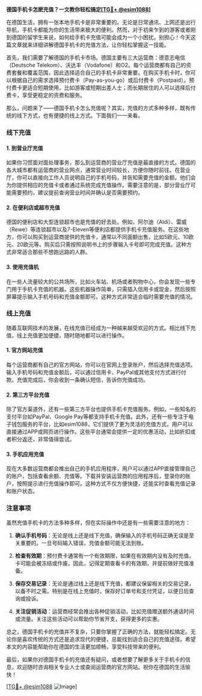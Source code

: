 **德国手机卡怎麽充值？一文教你轻松搞定[[TG💪+ @esim1088](https://t.me/s/esim1088)]**

在德国生活，拥有一张本地手机卡是非常重要的。无论是日常通讯、上网还是出行导航，手机卡都能为你的生活带来极大的便利。然而，对于初来乍到的游客或者刚到德国的留学生来说，如何给手机卡充值可能会成为一个小困扰。别担心！今天这篇文章就来详细讲解德国手机卡的充值方法，让你轻松掌握这一技能。

首先，我们需要了解德国的手机卡市场。德国主要有三大运营商：德意志电信（Deutsche Telekom）、沃达丰（Vodafone）和O2。每个运营商都有自己的资费套餐和覆盖范围，因此选择适合自己的手机卡非常重要。在购买手机卡时，你可以根据自己的需求选择预付费卡（Pay-as-you-go）或后付费卡（Postpaid）。预付费卡更适合短期使用，比如游客或短期出差人士；而长期居住的人可以选择后付费卡，享受更稳定的资费和服务。

那么，问题来了——德国手机卡怎么充值呢？其实，充值的方式多种多样，既有传统的线下方式，也有便捷的线上方式。下面我们一一来看。

### 线下充值

#### 1. 到营业厅充值
如果你习惯面对面处理事务，那么到运营商的营业厅充值是最直接的方式。德国的各大城市都有运营商的营业网点，通常营业时间较长，方便你随时前往。在营业厅，你可以直接向工作人员说明自己的手机号码，并告知需要充值的金额。他们会为你提供相应的充值卡或者通过系统完成充值操作。需要注意的是，部分营业厅可能需要预约，建议提前查询营业时间并确认是否需要预约。

#### 2. 在便利店或超市充值
德国的便利店和大型连锁超市也是充值的好去处。例如，阿尔迪（Aldi）、雷威（Rewe）等连锁超市以及7-Eleven等便利店都提供手机卡充值服务。在这些地方，你可以购买到运营商提供的充值卡，通常以不同面额出售，比如5欧元、10欧元、20欧元等。购买后只需按照说明书上的步骤输入卡号即可完成充值。这种方式非常适合那些不想跑远路的人群。

#### 3. 使用充值机
在一些人流量较大的公共场所，比如火车站、机场或者购物中心，你会发现一些专门用于手机卡充值的机器。这些机器操作简单，只需插入信用卡或现金，然后按照屏幕提示输入手机号码和充值金额即可。这种方式非常适合临时需要充值的情况。

### 线上充值

随着互联网技术的发展，在线充值已经成为一种越来越受欢迎的方式。相比线下充值，线上充值更加便捷，随时随地都可以进行操作。

#### 1. 官方网站充值
每个运营商都有自己的官方网站，你可以在官网上登录账户，然后选择充值选项。输入手机号码和充值金额后，可以通过信用卡、PayPal或其他支付方式进行付款。充值完成后，你会收到一条确认短信，告诉你充值成功。

#### 2. 第三方平台充值
除了官方渠道外，还有一些第三方平台也提供手机卡充值服务。例如，一些知名的支付平台如PayPal、Google Pay等都支持手机卡充值。此外，还有一些专注于电子钱包服务的平台，比如esim1088，它们提供了更为灵活的充值方式，用户可以直接通过APP或网页进行操作。这些平台通常会提供一定的优惠活动，比如折扣或者积分返还，非常值得尝试。

#### 3. 手机应用充值
现在大多数运营商都会推出自己的手机应用程序，用户可以通过APP直接管理自己的账户，包括查看余额、充值等。下载并安装运营商的应用程序后，登录你的账户，按照提示进行充值操作即可。这种方式不仅方便快捷，还能实时查看充值记录和账户状态。

### 注意事项

虽然充值手机卡的方法多种多样，但在实际操作中还是有一些需要注意的地方：

1. **确认手机号码**：无论是线上还是线下充值，确保输入的手机号码正确无误是至关重要的。一旦号码输入错误，充值金额可能无法到账。
   
2. **检查有效期**：预付费卡通常有一个有效期限，如果在有效期内没有及时充值，卡可能会被冻结或作废。因此，记得定期查看卡的有效期，并提前做好充值准备。

3. **保存交易记录**：无论是通过线上还是线下充值，都建议保留相关的交易记录，以备不时之需。特别是在线上充值时，保存好订单号和支付凭证，以便日后查询或投诉。

4. **关注促销活动**：运营商经常会推出各种促销活动，比如充值赠送额外通话时间或流量。关注这些活动可以帮助你节省开支，获得更多的实惠。

总之，德国手机卡的充值并不复杂，只要你掌握了正确的方法，就能轻松搞定。无论你是喜欢传统的方式还是追求现代的便捷，总能找到适合自己的充值途径。希望本文的内容能帮助你在德国的生活更加顺畅，享受科技带来的便利。

最后，如果你对德国手机卡的充值还有疑问，或者想要了解更多关于手机卡的信息，欢迎随时咨询相关专业人士或查阅运营商的官方网站。祝你在德国的生活愉快！

[[TG💪+ @esim1088](https://t.me/s/esim1088) ![Image](https://i.postimg.cc/4NQfJmqS/Snipaste-2025-05-13-00-14-12.png)]